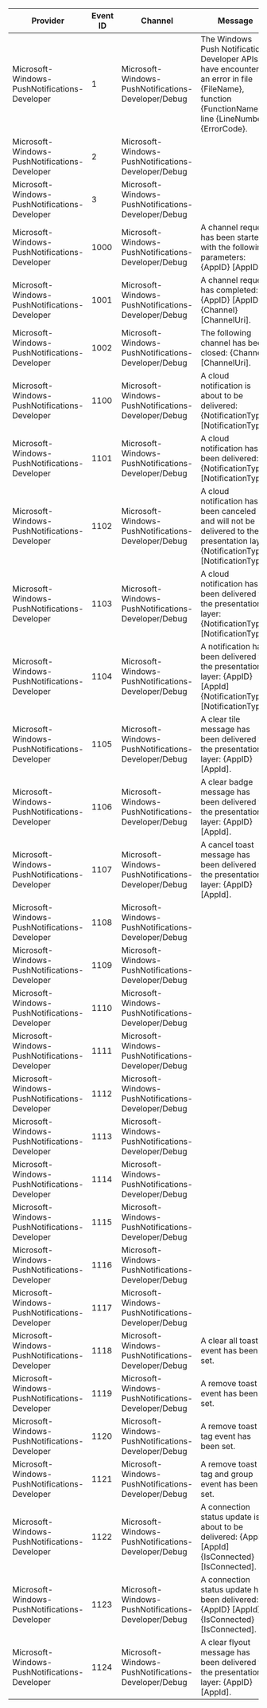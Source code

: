 Provider                                       |  Event ID  |  Channel                                              |  Message
-----------------------------------------------|------------|-------------------------------------------------------|-----------------------------------------------------------------------------------------------------------------------------------------------------
Microsoft-Windows-PushNotifications-Developer  |  1         |  Microsoft-Windows-PushNotifications-Developer/Debug  |  The Windows Push Notification Developer APIs have encountered an error in file {FileName}, function {FunctionName}, line {LineNumber}: {ErrorCode}.
Microsoft-Windows-PushNotifications-Developer  |  2         |  Microsoft-Windows-PushNotifications-Developer/Debug  |
Microsoft-Windows-PushNotifications-Developer  |  3         |  Microsoft-Windows-PushNotifications-Developer/Debug  |
Microsoft-Windows-PushNotifications-Developer  |  1000      |  Microsoft-Windows-PushNotifications-Developer/Debug  |  A channel request has been started with the following parameters: {AppID} [AppID].
Microsoft-Windows-PushNotifications-Developer  |  1001      |  Microsoft-Windows-PushNotifications-Developer/Debug  |  A channel request has completed: {AppID} [AppID] {Channel} [ChannelUri].
Microsoft-Windows-PushNotifications-Developer  |  1002      |  Microsoft-Windows-PushNotifications-Developer/Debug  |  The following channel has been closed: {Channel} [ChannelUri].
Microsoft-Windows-PushNotifications-Developer  |  1100      |  Microsoft-Windows-PushNotifications-Developer/Debug  |  A cloud notification is about to be delivered: {NotificationType} [NotificationType].
Microsoft-Windows-PushNotifications-Developer  |  1101      |  Microsoft-Windows-PushNotifications-Developer/Debug  |  A cloud notification has been delivered: {NotificationType} [NotificationType].
Microsoft-Windows-PushNotifications-Developer  |  1102      |  Microsoft-Windows-PushNotifications-Developer/Debug  |  A cloud notification has been canceled and will not be delivered to the presentation layer: {NotificationType} [NotificationType].
Microsoft-Windows-PushNotifications-Developer  |  1103      |  Microsoft-Windows-PushNotifications-Developer/Debug  |  A cloud notification has been delivered to the presentation layer: {NotificationType} [NotificationType].
Microsoft-Windows-PushNotifications-Developer  |  1104      |  Microsoft-Windows-PushNotifications-Developer/Debug  |  A notification has been delivered to the presentation layer: {AppID} [AppId] {NotificationType} [NotificationType].
Microsoft-Windows-PushNotifications-Developer  |  1105      |  Microsoft-Windows-PushNotifications-Developer/Debug  |  A clear tile message has been delivered to the presentation layer: {AppID} [AppId].
Microsoft-Windows-PushNotifications-Developer  |  1106      |  Microsoft-Windows-PushNotifications-Developer/Debug  |  A clear badge message has been delivered to the presentation layer: {AppID} [AppId].
Microsoft-Windows-PushNotifications-Developer  |  1107      |  Microsoft-Windows-PushNotifications-Developer/Debug  |  A cancel toast message has been delivered to the presentation layer: {AppID} [AppId].
Microsoft-Windows-PushNotifications-Developer  |  1108      |  Microsoft-Windows-PushNotifications-Developer/Debug  |
Microsoft-Windows-PushNotifications-Developer  |  1109      |  Microsoft-Windows-PushNotifications-Developer/Debug  |
Microsoft-Windows-PushNotifications-Developer  |  1110      |  Microsoft-Windows-PushNotifications-Developer/Debug  |
Microsoft-Windows-PushNotifications-Developer  |  1111      |  Microsoft-Windows-PushNotifications-Developer/Debug  |
Microsoft-Windows-PushNotifications-Developer  |  1112      |  Microsoft-Windows-PushNotifications-Developer/Debug  |
Microsoft-Windows-PushNotifications-Developer  |  1113      |  Microsoft-Windows-PushNotifications-Developer/Debug  |
Microsoft-Windows-PushNotifications-Developer  |  1114      |  Microsoft-Windows-PushNotifications-Developer/Debug  |
Microsoft-Windows-PushNotifications-Developer  |  1115      |  Microsoft-Windows-PushNotifications-Developer/Debug  |
Microsoft-Windows-PushNotifications-Developer  |  1116      |  Microsoft-Windows-PushNotifications-Developer/Debug  |
Microsoft-Windows-PushNotifications-Developer  |  1117      |  Microsoft-Windows-PushNotifications-Developer/Debug  |
Microsoft-Windows-PushNotifications-Developer  |  1118      |  Microsoft-Windows-PushNotifications-Developer/Debug  |  A clear all toast event has been set.
Microsoft-Windows-PushNotifications-Developer  |  1119      |  Microsoft-Windows-PushNotifications-Developer/Debug  |  A remove toast event has been set.
Microsoft-Windows-PushNotifications-Developer  |  1120      |  Microsoft-Windows-PushNotifications-Developer/Debug  |  A remove toast w/ tag event has been set.
Microsoft-Windows-PushNotifications-Developer  |  1121      |  Microsoft-Windows-PushNotifications-Developer/Debug  |  A remove toast w/ tag and group event has been set.
Microsoft-Windows-PushNotifications-Developer  |  1122      |  Microsoft-Windows-PushNotifications-Developer/Debug  |  A connection status update is about to be delivered: {AppID} [AppId] {IsConnected} [IsConnected].
Microsoft-Windows-PushNotifications-Developer  |  1123      |  Microsoft-Windows-PushNotifications-Developer/Debug  |  A connection status update has been delivered: {AppID} [AppId] {IsConnected} [IsConnected].
Microsoft-Windows-PushNotifications-Developer  |  1124      |  Microsoft-Windows-PushNotifications-Developer/Debug  |  A clear flyout message has been delivered to the presentation layer: {AppID} [AppId].